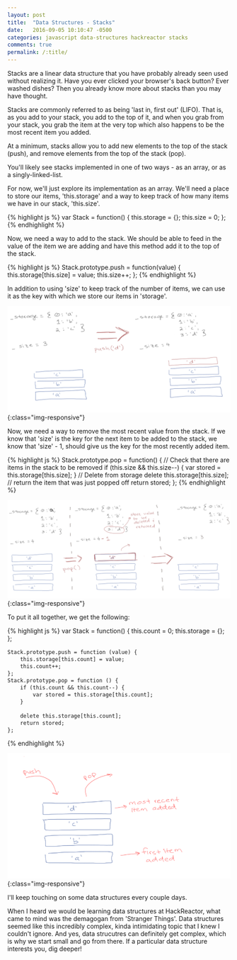 ```yaml
---
layout: post
title:  "Data Structures - Stacks"
date:   2016-09-05 10:10:47 -0500
categories: javascript data-structures hackreactor stacks
comments: true
permalink: /:title/
---
```


Stacks are a linear data structure that you have probably already seen used without realizing it. Have you ever clicked your browser's back button? Ever washed dishes? Then you already know more about stacks than you may have thought.  <!--excerpt-->

Stacks are commonly referred to as being 'last in, first out' (LIFO). That is, as you add to your stack, you add to the top of it, and when you grab from your stack, you grab the item at the very top which also happens to be the most recent item you added. 

At a minimum, stacks allow you to add new elements to the top of the stack (push), and remove elements from the top of the stack (pop).

You'll likely see stacks implemented in one of two ways - as an array, or as a singly-linked-list. 

For now, we'll just explore its implementation as an array. We'll need a place to store our items, 'this.storage' and a way to keep track of how many items we have in our stack, 'this.size'. 

{% highlight js %}
    var Stack = function() {
        this.storage = {};
        this.size = 0;
    };
{% endhighlight %}


Now, we need a way to add to the stack. We should be able to feed in the value of the item we are adding and have this method add it to the top of the stack.

{% highlight js %}
    Stack.prototype.push = function(value) {
        this.storage[this.size] = value;
        this.size++;
    };
{% endhighlight %}

In addition to using  'size' to keep track of the number of items, we can use it as the key with which we store our items in  'storage'. 

![/downloads/push.png](/downloads/push.png){:class="img-responsive"}

Now, we need a way to remove the most recent value from the stack. If we know that 'size' is the key for the next item to be added to the stack, we know that 'size' - 1, should give us the key for the most recently added item. 

{% highlight js %}
    Stack.prototype.pop = function() {
        // Check that there are items in the stack to be removed
        if (this.size && this.size--) {
            var stored = this.storage[this.size];
        }
        // Delete from storage 
        delete this.storage[this.size];
        // return the item that was just popped off
        return stored;
    };
{% endhighlight %}

![/downloads/pop.png](/downloads/pop.png){:class="img-responsive"}

To put it all together, we get the following:

{% highlight js %}
    var Stack = function() {
        this.count = 0;
        this.storage = {};
    };

    Stack.prototype.push = function (value) {
        this.storage[this.count] = value;
        this.count++;
    };
    Stack.prototype.pop = function () {
        if (this.count && this.count--) {
            var stored = this.storage[this.count];
        }
  
        delete this.storage[this.count];
        return stored;
    };
{% endhighlight %}

![/downloads/stack.png](/downloads/stack.png){:class="img-responsive"}

I'll keep touching on some data structures every couple days. 

When I heard we would be learning data structures at HackReactor, what came to mind was the demagogan from 'Stranger Things'. Data structures seemed like this incredibly complex, kinda intimidating topic that I knew I couldn't ignore. And yes, data strucutres can definitely get complex, which is why we start small and go from there. If a particular data structure interests you, dig deeper! 
